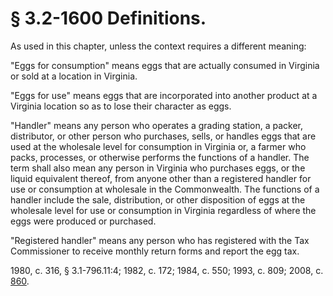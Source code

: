 # § 3.2-1600 Definitions.

<p>As used in this chapter, unless the context requires a different meaning:</p><p>"Eggs for consumption" means eggs that are actually consumed in Virginia or sold at a location in Virginia.</p><p>"Eggs for use" means eggs that are incorporated into another product at a Virginia location so as to lose their character as eggs.</p><p>"Handler" means any person who operates a grading station, a packer, distributor, or other person who purchases, sells, or handles eggs that are used at the wholesale level for consumption in Virginia or, a farmer who packs, processes, or otherwise performs the functions of a handler. The term shall also mean any person in Virginia who purchases eggs, or the liquid equivalent thereof, from anyone other than a registered handler for use or consumption at wholesale in the Commonwealth. The functions of a handler include the sale, distribution, or other disposition of eggs at the wholesale level for use or consumption in Virginia regardless of where the eggs were produced or purchased.</p><p>"Registered handler" means any person who has registered with the Tax Commissioner to receive monthly return forms and report the egg tax.</p><p>1980, c. 316, § 3.1-796.11:4; 1982, c. 172; 1984, c. 550; 1993, c. 809; 2008, c. <a href='http://lis.virginia.gov/cgi-bin/legp604.exe?081+ful+CHAP0860'>860</a>.</p>